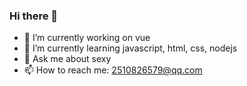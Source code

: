 ### Hi there 👋

- 🔭 I’m currently working on vue
- 🌱 I’m currently learning javascript, html, css, nodejs
- 💬 Ask me about sexy
- 📫 How to reach me: 2510826579@qq.com
